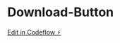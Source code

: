 # Download-Button

[Edit in Codeflow ⚡️](https://stackblitz.com/~/github.com/DariaSibova/Download-Button)